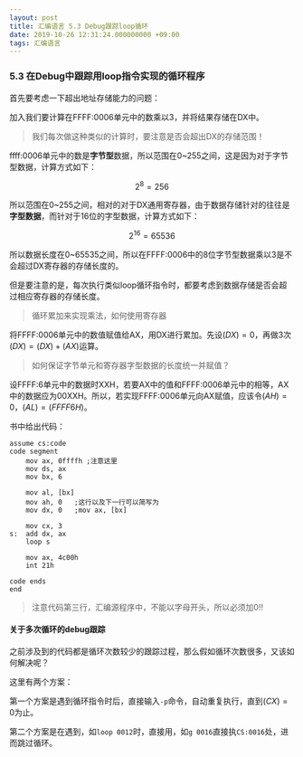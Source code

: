 ```yaml
---
layout: post
title: 汇编语言 5.3 Debug跟踪loop循环
date: 2019-10-26 12:31:24.000000000 +09:00
tags: 汇编语言
---
```


### 5.3 在Debug中跟踪用loop指令实现的循环程序

首先要考虑一下超出地址存储能力的问题：

加入我们要计算在FFFF:0006单元中的数乘以3，并将结果存储在DX中。

> 我们每次做这种类似的计算时，要注意是否会超出DX的存储范围！

ffff:0006单元中的数是**字节型**数据，所以范围在0~255之间，这是因为对于字节型数据，计算方式如下：

$$2^8=256$$

所以范围在0~255之间，相对的对于DX通用寄存器，由于数据存储针对的往往是**字型数据**，而针对于16位的字型数据，计算方式如下：

$$2^{16}=65536$$

所以数据长度在0~65535之间，所以在FFFF:0006中的8位字节型数据乘以3是不会超过DX寄存器的存储长度的。

但是要注意的是，每次执行类似loop循环指令时，都要考虑到数据存储是否会超过相应寄存器的存储长度。

> 循环累加来实现乘法，如何使用寄存器

将FFFF:0006单元中的数值赋值给AX，用DX进行累加。先设$(DX)=0$，再做3次$(DX)=(DX)+(AX)$运算。

> 如何保证字节单元和寄存器字型数据的长度统一并赋值？

设FFFF:6单元中的数据时XXH，若要AX中的值和FFFF:0006单元中的相等，AX中的数据应为00XXH。所以，若实现FFFF:0006单元向AX赋值，应该令$(AH)=0$，$(AL)=(FFFF6H)$。

书中给出代码：

```x86asm
assume cs:code
code segment
    mov ax, 0ffffh ;注意这里
    mov ds, ax
    mov bx, 6
    
    mov al, [bx]
    mov ah, 0   ;这行以及下一行可以简写为
    mov dx, 0   ;mov ax, [bx]
    
    mov cx, 3
s:  add dx, ax
    loop s
    
    mov ax, 4c00h
    int 21h

code ends
end
```

> 注意代码第三行，汇编源程序中，不能以字母开头，所以必须加0!!

#### 关于多次循环的debug跟踪

之前涉及到的代码都是循环次数较少的跟踪过程，那么假如循环次数很多，又该如何解决呢？

这里有两个方案：

第一个方案是遇到循环指令时后，直接输入```-p```命令，自动重复执行，直到$(CX)=0$为止。

第二个方案是在遇到，如```loop 0012```时，直接用，如```g 0016```直接执```CS:0016```处，进而跳过循环。



